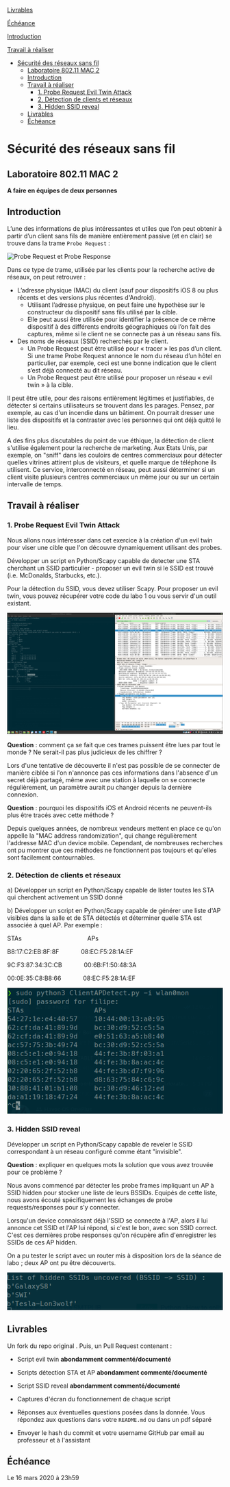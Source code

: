 [Livrables](#livrables)

[Échéance](#échéance)

[Introduction](#introduction)

[Travail à réaliser](#travail-à-réaliser)

- [Sécurité des réseaux sans fil](#s%c3%a9curit%c3%a9-des-r%c3%a9seaux-sans-fil)
  - [Laboratoire 802.11 MAC 2](#laboratoire-80211-mac-2)
  - [Introduction](#introduction)
  - [Travail à réaliser](#travail-%c3%a0-r%c3%a9aliser)
    - [1. Probe Request Evil Twin Attack](#1-probe-request-evil-twin-attack)
    - [2. Détection de clients et réseaux](#2-d%c3%a9tection-de-clients-et-r%c3%a9seaux)
    - [3. Hidden SSID reveal](#3-hidden-ssid-reveal)
  - [Livrables](#livrables)
  - [Échéance](#%c3%89ch%c3%a9ance)

# Sécurité des réseaux sans fil

## Laboratoire 802.11 MAC 2

__A faire en équipes de deux personnes__

## Introduction

L’une des informations de plus intéressantes et utiles que l’on peut obtenir à partir d’un client sans fils de manière entièrement passive (et en clair) se trouve dans la trame ``Probe Request`` :

![Probe Request et Probe Response](images/probes.png)

Dans ce type de trame, utilisée par les clients pour la recherche active de réseaux, on peut retrouver :

* L’adresse physique (MAC) du client (sauf pour dispositifs iOS 8 ou plus récents et des versions plus récentes d'Android). 
	* Utilisant l’adresse physique, on peut faire une hypothèse sur le constructeur du dispositif sans fils utilisé par la cible.
	* Elle peut aussi être utilisée pour identifier la présence de ce même dispositif à des différents endroits géographiques où l’on fait des captures, même si le client ne se connecte pas à un réseau sans fils.
* Des noms de réseaux (SSID) recherchés par le client.
	* Un Probe Request peut être utilisé pour « tracer » les pas d’un client. Si une trame Probe Request annonce le nom du réseau d’un hôtel en particulier, par exemple, ceci est une bonne indication que le client s’est déjà connecté au dit réseau. 
	* Un Probe Request peut être utilisé pour proposer un réseau « evil twin » à la cible.

Il peut être utile, pour des raisons entièrement légitimes et justifiables, de détecter si certains utilisateurs se trouvent dans les parages. Pensez, par exemple, au cas d'un incendie dans un bâtiment. On pourrait dresser une liste des dispositifs et la contraster avec les personnes qui ont déjà quitté le lieu.

A des fins plus discutables du point de vue éthique, la détection de client s'utilise également pour la recherche de marketing. Aux Etats Unis, par exemple, on "sniff" dans les couloirs de centres commerciaux pour détecter quelles vitrines attirent plus de visiteurs, et quelle marque de téléphone ils utilisent. Ce service, interconnecté en réseau, peut aussi déterminer si un client visite plusieurs centres commerciaux un même jour ou sur un certain intervalle de temps.

## Travail à réaliser

### 1. Probe Request Evil Twin Attack

Nous allons nous intéresser dans cet exercice à la création d'un evil twin pour viser une cible que l'on découvre dynamiquement utilisant des probes.
 
Développer un script en Python/Scapy capable de detecter une STA cherchant un SSID particulier - proposer un evil twin si le SSID est trouvé (i.e. McDonalds, Starbucks, etc.).

Pour la détection du SSID, vous devez utiliser Scapy. Pour proposer un evil twin, vous pouvez récupérer votre code du labo 1 ou vous servir d'un outil existant.

![example de fonctionnement du script](images/swi_labo2_script1_working.png)

__Question__ : comment ça se fait que ces trames puissent être lues par tout le monde ? Ne serait-il pas plus judicieux de les chiffrer ?

Lors d'une tentative de découverte il n'est pas possible de se connecter de manière ciblée si l'on n'annonce pas ces informations dans l'absence d'un secret déjà partagé, même avec une station à laquelle on se connecte régulièrement, un paramètre aurait pu changer depuis la dernière connexion.


__Question__ : pourquoi les dispositifs iOS et Android récents ne peuvent-ils plus être tracés avec cette méthode ?

Depuis quelques années, de nombreux vendeurs mettent en place ce qu'on appelle la "MAC address randomization", qui change régulièrement l'addresse MAC d'un device mobile. Cependant, de nombreuses recherches ont pu montrer que ces méthodes ne fonctionnent pas toujours et qu'elles sont facilement contournables.


### 2. Détection de clients et réseaux

a) Développer un script en Python/Scapy capable de lister toutes les STA qui cherchent activement un SSID donné

b) Développer un script en Python/Scapy capable de générer une liste d'AP visibles dans la salle et de STA détectés et déterminer quelle STA est associée à quel AP. Par exemple :

STAs &nbsp; &nbsp; &nbsp; &nbsp; &nbsp; &nbsp; &nbsp; &nbsp; &nbsp; &nbsp; &nbsp; &nbsp; &nbsp; &nbsp; &nbsp; &nbsp; &nbsp; &nbsp; &nbsp; APs

B8:17:C2:EB:8F:8F &nbsp; &nbsp; &nbsp; &nbsp; &nbsp; &nbsp; 08:EC:F5:28:1A:EF

9C:F3:87:34:3C:CB &nbsp; &nbsp; &nbsp; &nbsp; &nbsp; &nbsp; 00:6B:F1:50:48:3A

00:0E:35:C8:B8:66 &nbsp; &nbsp; &nbsp; &nbsp; &nbsp; &nbsp; 08:EC:F5:28:1A:EF

![Liste des STA associés aux AP](images/swi_labo2_script2_working.png)


### 3. Hidden SSID reveal

Développer un script en Python/Scapy capable de reveler le SSID correspondant à un réseau configuré comme étant "invisible".

__Question__ : expliquer en quelques mots la solution que vous avez trouvée pour ce problème ?

Nous avons commencé par détecter les probe frames impliquant un AP à SSID hidden pour stocker une liste de leurs BSSIDs. Equipés de cette liste, nous avons écouté spécifiquement les échanges de probe requests/responses pour s'y connecter.

Lorsqu'un device connaissant déjà l'SSID se connecte à l'AP, alors il lui annonce cet SSID et l'AP lui répond, si c'est le bon, avec son SSID correct. C'est ces dernières probe responses qu'on récupère afin d'enregistrer les SSIDs de ces AP hidden.

On a pu tester le script avec un router mis à disposition lors de la séance de labo ; deux AP ont pu être découverts.

![Découverte des SSID d'AP hidden](images/swi_labo2_script3_working.png)

## Livrables

Un fork du repo original . Puis, un Pull Request contenant :

- Script evil twin __abondamment commenté/documenté__

- Scripts détection STA et AP __abondamment commenté/documenté__

- Script SSID reveal __abondamment commenté/documenté__

- Captures d'écran du fonctionnement de chaque script

-	Réponses aux éventuelles questions posées dans la donnée. Vous répondez aux questions dans votre ```README.md``` ou dans un pdf séparé

-	Envoyer le hash du commit et votre username GitHub par email au professeur et à l'assistant


## Échéance

Le 16 mars 2020 à 23h59
